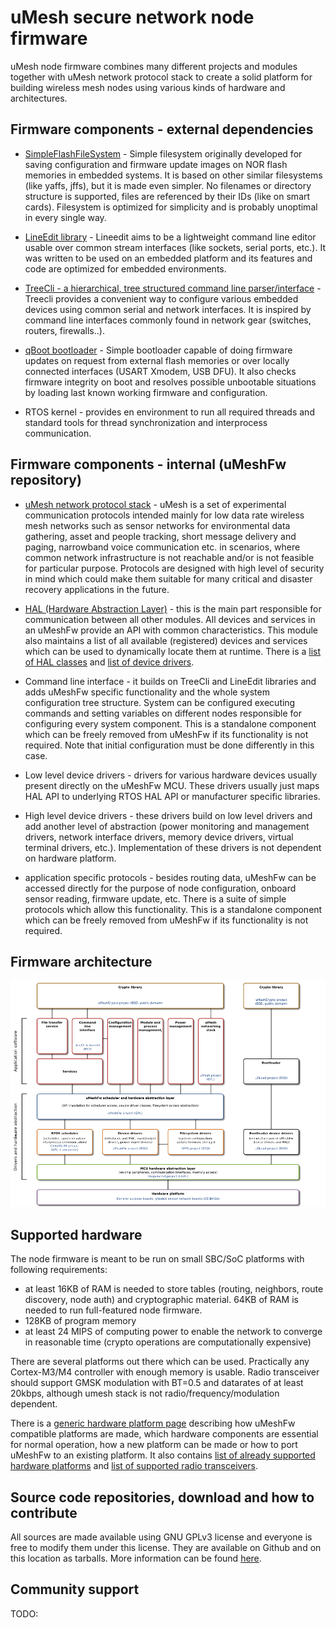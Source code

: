 


uMesh secure network node firmware
======================================

uMesh node firmware combines many different projects and modules together with
uMesh network protocol stack to create a solid platform for building wireless
mesh nodes using various kinds of hardware and architectures.




Firmware components - external dependencies
--------------------------------------------

  * [SimpleFlashFileSystem](/embedded/sffs) -
    Simple filesystem originally developed for saving configuration and firmware
    update images on NOR flash memories in embedded systems. It is based on
    other similar filesystems (like yaffs, jffs), but it is made even simpler.
    No filenames or directory structure is supported, files are referenced by
    their IDs (like on smart cards). Filesystem is optimized for simplicity
    and is probably unoptimal in every single way.

  * [LineEdit library](/embedded/lineedit) -
    Lineedit aims to be a lightweight command line editor usable over common stream
    interfaces (like sockets, serial ports, etc.). It was written to be used on an
    embedded platform and its features and code are optimized for embedded environments.

  * [TreeCli - a hierarchical, tree structured command line parser/interface](/embedded/treecli) -
    Treecli provides a convenient way to configure various embedded devices using
    common serial and network interfaces. It is inspired by command line interfaces
    commonly found in network gear (switches, routers, firewalls..).

  * [qBoot bootloader](/embedded/qboot) -
    Simple bootloader capable of doing firmware updates on request from external flash
    memories or over locally connected interfaces (USART Xmodem, USB DFU). It also
    checks firmware integrity on boot and resolves possible unbootable situations
    by loading last known working firmware and configuration.

  * RTOS kernel - provides en environment to run all required threads and standard
    tools for thread synchronization and interprocess communication.



Firmware components - internal (uMeshFw repository)
-----------------------------------------------------

  * [uMesh network protocol stack](/embedded/umesh) - uMesh is a set of experimental communication protocols
    intended mainly for low data rate wireless mesh networks such as sensor networks for
    environmental data gathering, asset and people tracking, short message delivery and
    paging, narrowband voice communication etc. in scenarios, where common network
    infrastructure is not reachable and/or is not feasible for particular purpose.
    Protocols are designed with high level of security in mind which could make them
    suitable for many critical and disaster recovery applications in the future.

  * [HAL (Hardware Abstraction Layer)](hal) - this is the main part responsible for
    communication between all other modules. All devices and services in an
    uMeshFw provide an API with common characteristics. This module also maintains
    a list of all available (registered) devices and services which can be used
    to dynamically locate them at runtime. There is a [list of HAL classes](hal/classes.md)
    and [list of device drivers](hal/drivers.md).

  * Command line interface - it builds on TreeCli and LineEdit libraries and adds
    uMeshFw specific functionality and the whole system configuration tree structure.
    System can be configured executing commands and setting variables on different
    nodes responsible for configuring every system component. This is a standalone
    component which can be freely removed from uMeshFw if its functionality is not
    required. Note that initial configuration must be done differently in this case.

  * Low level device drivers - drivers for various hardware devices usually present
    directly on the uMeshFw MCU. These drivers usually just maps HAL API to
    underlying RTOS HAL API or manufacturer specific libraries.

  * High level device drivers - these drivers build on low level drivers and add
    another level of abstraction (power monitoring and management drivers, network
    interface drivers, memory device drivers, virtual terminal drivers, etc.).
    Implementation of these drivers is not dependent on hardware platform.

  * application specific protocols - besides routing data, uMeshFw can be accessed
    directly for the purpose of node configuration, onboard sensor reading, firmware
    update, etc. There is a suite of simple protocols which allow this functionality.
    This is a standalone component which can be freely removed from uMeshFw if its
    functionality is not required.



Firmware architecture
-------------------------

![System components](img/system_components.png)


Supported hardware
----------------------

The node firmware is meant to be run on small SBC/SoC platforms with following requirements:

- at least 16KB of RAM is needed to store tables (routing, neighbors, route discovery, node auth) and cryptographic material. 64KB of RAM is needed to run full-featured node firmware.
- 128KB of program memory
- at least 24 MIPS of computing power to enable the network to converge in reasonable time (crypto operations are computationally expensive)

There are several platforms out there which can be used. Practically any Cortex-M3/M4 controller with enough memory is usable. Radio transceiver should support GMSK modulation with BT=0.5 and datarates of at least 20kbps, although umesh stack is not radio/frequency/modulation dependent.

There is a [generic hardware platform page](platforms) describing how uMeshFw compatible platforms are made, which hardware components are essential for normal operation, how a new platform can be made or how to port uMeshFw to an existing platform. It also contains [list of already supported hardware platforms](platforms/supported.md) and [list of supported radio transceivers](platforms/radio.md).



Source code repositories, download and how to contribute
-----------------------------------------------------------

All sources are made available using GNU GPLv3 license and everyone is free to modify them under this license. They are available on Github and on this location as tarballs. More information can be found [here](sources.md).




Community support
---------------------------------


TODO:





